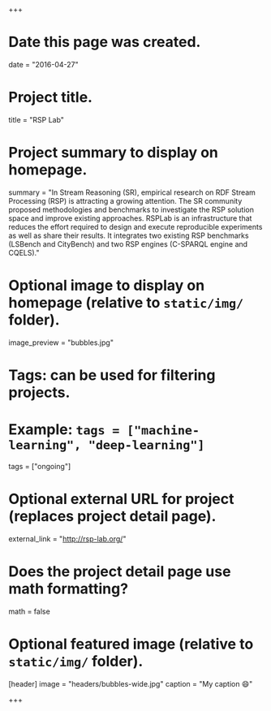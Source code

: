 +++
# Date this page was created.
date = "2016-04-27"

# Project title.
title = "RSP Lab"

# Project summary to display on homepage.
summary = "In Stream Reasoning (SR), empirical research on RDF Stream Processing (RSP) is attracting a growing attention. The SR community proposed methodologies and benchmarks to investigate the RSP solution space and improve existing approaches. RSPLab is an infrastructure that reduces the effort required to design and execute reproducible experiments as well as share their results. It integrates two existing RSP benchmarks (LSBench and CityBench) and two RSP engines (C-SPARQL engine and CQELS)." 

# Optional image to display on homepage (relative to `static/img/` folder).
image_preview = "bubbles.jpg"

# Tags: can be used for filtering projects.
# Example: `tags = ["machine-learning", "deep-learning"]`
tags = ["ongoing"]

# Optional external URL for project (replaces project detail page).
external_link = "http://rsp-lab.org/"

# Does the project detail page use math formatting?
math = false

# Optional featured image (relative to `static/img/` folder).
[header]
image = "headers/bubbles-wide.jpg"
caption = "My caption :smile:"

+++

